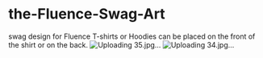 # the-Fluence-Swag-Art
 swag design for Fluence T-shirts or Hoodies
can be placed on the front of the shirt or on the back.
![Uploading 35.jpg…]()
![Uploading 34.jpg…]()
